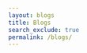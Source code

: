 ```yaml
---
layout: blogs 
title: Blogs
search_exclude: true
permalink: /blogs/
---
```

<!-- Use this script to add comments to your blog posts manually -->
<script src="https://utteranc.es/client.js"
        repo="nighthawkcoders/yusuf_2025"
        issue-term="title"
        label="blogpost-comment"
        theme="github-light"
        crossorigin="anonymous"
        async>
</script>